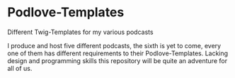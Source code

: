 # Podlove-Templates
Different Twig-Templates for my various podcasts


I produce and host five different podcasts, the sixth is yet to come, every one of them has different requirements to their Podlove-Templates. Lacking design and programming skills this repository will be quite an adventure for all of us. 
